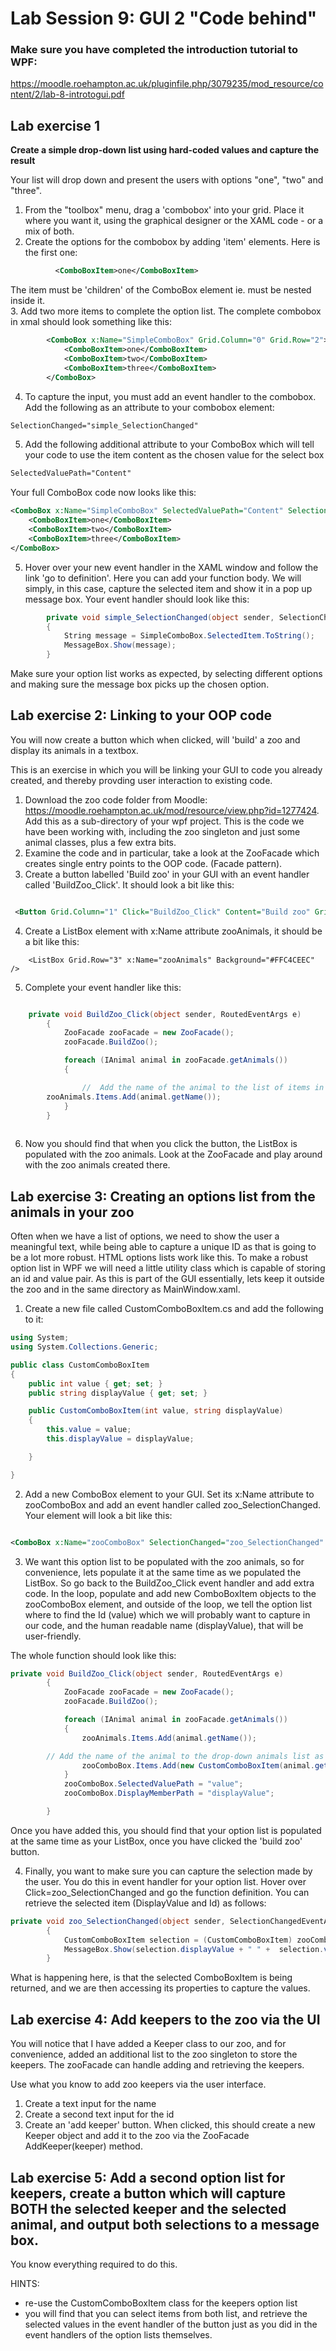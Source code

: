 # Lab Session 9: GUI 2  "Code behind"

### Make sure you have completed the introduction tutorial to WPF: 
https://moodle.roehampton.ac.uk/pluginfile.php/3079235/mod_resource/content/2/lab-8-introtogui.pdf

## Lab exercise 1

__Create a simple drop-down list using hard-coded values and capture the result__

Your list will drop down and present the users with options "one", "two" and "three".


1. From the "toolbox" menu, drag a 'combobox' into your grid.  Place it where you want it, using the graphical designer or the XAML code - or a mix of both.
2. Create the options for the combobox by adding 'item' elements.  Here is the first one:

```xml
          <ComboBoxItem>one</ComboBoxItem>
```
The item must be 'children' of the ComboBox element ie. must be nested inside it.   
3. Add two more items to complete the option list.  The complete combobox in xmal should look something like this:

```xml
        <ComboBox x:Name="SimpleComboBox" Grid.Column="0" Grid.Row="2">
            <ComboBoxItem>one</ComboBoxItem>
            <ComboBoxItem>two</ComboBoxItem>
            <ComboBoxItem>three</ComboBoxItem>
        </ComboBox>


```

4. To capture the input, you must add an event handler to the combobox.  Add the following as an attribute to your combobox element:

```xml
SelectionChanged="simple_SelectionChanged"
```

5. Add the following additional attribute to your ComboBox which will tell your code to use the item content as the chosen value for the select box

```xml
SelectedValuePath="Content"
```

Your full ComboBox code now looks like this:

```xml
<ComboBox x:Name="SimpleComboBox" SelectedValuePath="Content" SelectionChanged="simple_SelectionChanged">
	<ComboBoxItem>one</ComboBoxItem>
	<ComboBoxItem>two</ComboBoxItem>
	<ComboBoxItem>three</ComboBoxItem>
</ComboBox>

```

5. Hover over your new event handler in the XAML window and follow the link  'go to definition'.  Here you can add  your function body. We will simply, in this case, capture the selected item and show it in a pop up message box.   Your event handler should look like this:

```c#
        private void simple_SelectionChanged(object sender, SelectionChangedEventArgs e)
        {
            String message = SimpleComboBox.SelectedItem.ToString();
            MessageBox.Show(message);
        }
```

Make sure your option list works as expected, by selecting different options and making sure the message box picks up the chosen option.

## Lab exercise 2: Linking to your OOP code

You will now create a button which when clicked, will 'build' a zoo and display its animals in a textbox.

This is an exercise in which you will be linking your GUI to code you already created, and thereby provding user interaction to existing code.

1. Download the zoo code folder from Moodle: https://moodle.roehampton.ac.uk/mod/resource/view.php?id=1277424.  Add this as a sub-directory of your wpf project.  This is the code we have been working with, including the zoo singleton and just some animal classes, plus a few extra bits.
2. Examine the code and in particular, take a look at the ZooFacade which creates single entry points to the OOP code. (Facade pattern).
3. Create a button labelled 'Build zoo' in your GUI with an event handler called 'BuildZoo_Click'.  It should look a bit like this:

```xml

 <Button Grid.Column="1" Click="BuildZoo_Click" Content="Build zoo" Grid.Row="2" />
```
4. Create a ListBox element with x:Name attribute zooAnimals, it should be a bit like this:

```
    <ListBox Grid.Row="3" x:Name="zooAnimals" Background="#FFC4CEEC" />
```
5. Complete your event handler like this: 

```c#

	private void BuildZoo_Click(object sender, RoutedEventArgs e)
        {
            ZooFacade zooFacade = new ZooFacade();
            zooFacade.BuildZoo();

            foreach (IAnimal animal in zooFacade.getAnimals())
            {

                //  Add the name of the animal to the list of items in the zooAnimals ListBox element
		zooAnimals.Items.Add(animal.getName());
            }
        }
	       

```

6. Now you should find that when you click the button, the ListBox is populated with the zoo animals.  Look at the ZooFacade and play around with the zoo animals created there.

## Lab exercise 3: Creating an options list from the animals in your zoo

Often when we have a list of options, we need to show the user a meaningful text, while being able to capture a unique ID as that is going to be a lot more robust. HTML options lists work like this.  To make a robust option list in WPF we will need a little utility class which is capable of storing an id and value pair.  As this is part of the GUI essentially, lets keep it outside the zoo and in the same directory as MainWindow.xaml.

1. Create a new file called CustomComboBoxItem.cs and add the following to it:

```c#
using System;
using System.Collections.Generic;

public class CustomComboBoxItem
{
    public int value { get; set; }
    public string displayValue { get; set; }

    public CustomComboBoxItem(int value, string displayValue)
    {
        this.value = value;
        this.displayValue = displayValue;

    }

}

```

2. Add a new ComboBox element to your GUI.  Set its x:Name attribute to zooComboBox and add an event handler called zoo_SelectionChanged. Your element will look a bit like this:

```xml

<ComboBox x:Name="zooComboBox" SelectionChanged="zoo_SelectionChanged" />
```

3. We want this option list to be populated with the zoo animals, so for convenience, lets populate it at the same time as we populated the ListBox. So go back to the BuildZoo_Click event handler and add extra code.  In the loop, populate and add new ComboBoxItem objects to the zooComboBox element, and outside of the loop, we tell the option list where to find the Id (value) which we will probably want to capture in our code, and the human readable name (displayValue), that will be user-friendly.

The whole function should look like this:

```c#
private void BuildZoo_Click(object sender, RoutedEventArgs e)
        {
            ZooFacade zooFacade = new ZooFacade();
            zooFacade.BuildZoo();

            foreach (IAnimal animal in zooFacade.getAnimals())
            {
                zooAnimals.Items.Add(animal.getName());

		// Add the name of the animal to the drop-down animals list as well
                zooComboBox.Items.Add(new CustomComboBoxItem(animal.getId(), animal.getName()));
            }
            zooComboBox.SelectedValuePath = "value";
            zooComboBox.DisplayMemberPath = "displayValue";

        }
```

Once you have added this, you should find that your option list is populated at the same time as your ListBox, once you have clicked the 'build zoo' button.

4. Finally, you want to make sure you can capture the selection made by the user.  You do this in event handler for  your option list.   Hover over Click=zoo_SelectionChanged and go the function definition.  You can retrieve the selected item (DisplayValue and Id) as follows:

```c#
private void zoo_SelectionChanged(object sender, SelectionChangedEventArgs e)
        {
            CustomComboBoxItem selection = (CustomComboBoxItem) zooComboBox.SelectedItem;
            MessageBox.Show(selection.displayValue + " " +  selection.value);
        }
```

What is happening here, is that the selected ComboBoxItem is being returned, and we are then accessing its properties to capture the values.

## Lab exercise 4: Add keepers to the zoo via the UI

You will notice that I have added a Keeper class to our zoo, and for convenience, added an additional list to  the zoo singleton to store the keepers.  The zooFacade can handle adding and retrieving the keepers.

Use what you know to add zoo keepers via the user interface.
1. Create a text input for the name
2. Create a second text input for the id
3. Create an 'add keeper' button.  When clicked, this should create a new Keeper object and add it to the zoo via the ZooFacade AddKeeper(keeper) method.


## Lab exercise 5: Add a second option list for keepers, create a button which will capture BOTH the selected keeper and the selected animal, and output both selections to a message box.

You know everything required to do this.  

HINTS:
   * re-use the CustomComboBoxItem class for the keepers option list
   * you will find that you can select items from both list, and retrieve the selected values in the event handler of the button just as you did in the event handlers of the option lists themselves.



